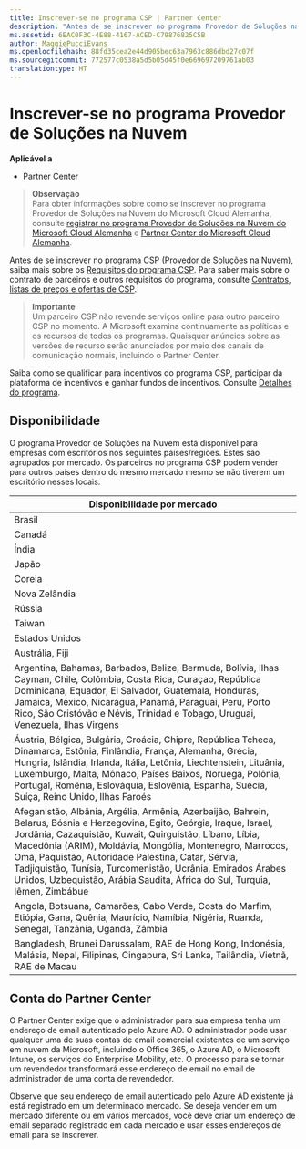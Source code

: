 ```yaml
---
title: Inscrever-se no programa CSP | Partner Center
description: "Antes de se inscrever no programa Provedor de Soluções na Nuvem, saiba mais sobre os Requisitos do programa CSP."
ms.assetid: 6EAC0F3C-4E88-4167-ACED-C79876825C5B
author: MaggiePucciEvans
ms.openlocfilehash: 88fd35cea2e44d905bec63a7963c886dbd27c07f
ms.sourcegitcommit: 772577c0538a5d5b05d45f0e669697209761ab03
translationtype: HT
---
```

# <a name="enroll-in-the-cloud-solution-provider-program"></a>Inscrever-se no programa Provedor de Soluções na Nuvem

**Aplicável a**

-  Partner Center

>**Observação**<br>
Para obter informações sobre como se inscrever no programa Provedor de Soluções na Nuvem do Microsoft Cloud Alemanha, consulte [registrar no programa Provedor de Soluções na Nuvem do Microsoft Cloud Alemanha](enroll-in-csp-for-microsoft-cloud-germany.md) e [Partner Center do Microsoft Cloud Alemanha](partner-center-for-microsoft-cloud-germany.md).

Antes de se inscrever no programa CSP (Provedor de Soluções na Nuvem), saiba mais sobre os [Requisitos do programa CSP]( http://go.microsoft.com/fwlink/p/?LinkId=617116). Para saber mais sobre o contrato de parceiros e outros requisitos do programa, consulte [Contratos, listas de preços e ofertas de CSP](csp-documents-and-learning-resources.md). 

>**Importante**<br>
Um parceiro CSP não revende serviços online para outro parceiro CSP no momento. A Microsoft examina continuamente as políticas e os recursos de todos os programas. Quaisquer anúncios sobre as versões de recurso serão anunciados por meio dos canais de comunicação normais, incluindo o Partner Center.  

Saiba como se qualificar para incentivos do programa CSP, participar da plataforma de incentivos e ganhar fundos de incentivos. Consulte [Detalhes do programa](https://go.microsoft.com/fwlink/?linkid=831533).

## <a href="" id="markets"></a>Disponibilidade


O programa Provedor de Soluções na Nuvem está disponível para empresas com escritórios nos seguintes países/regiões. Estes são agrupados por mercado. Os parceiros no programa CSP podem vender para outros países dentro do mesmo mercado mesmo se não tiverem um escritório nesses locais.

| Disponibilidade por mercado                                                                                                                                                                                                                                                                                                                                                                                                                 |
|----------------------------------------------------------------------------------------------------------------------------------------------------------------------------------------------------------------------------------------------------------------------------------------------------------------------------------------------------------------------------------------------------------------------------------------|
| Brasil                                                                                                                                                                                                                                                                                                                                                                                                                                 |
| Canadá                                                                                                                                                                                                                                                                                                                                                                                                                                 |
| Índia                                                                                                                                                                                                                                                                                                                                                                                                                                  |
| Japão                                                                                                                                                                                                                                                                                                                                                                                                                                  |
| Coreia                                                                                                                                                                                                                                                                                                                                                                                                                                  |
| Nova Zelândia                                                                                                                                                                                                                                                                                                                                                                                                                            |
| Rússia                                                                                                                                                                                                                                                                                                                                                                                                                                 |
| Taiwan                                                                                                                                                                                                                                                                                                                                                                                                                                 |
| Estados Unidos                                                                                                                                                                                                                                                                                                                                                                                                                          |
| Austrália, Fiji                                                                                                                                                                                                                                                                                                                                                                                                                        |
| Argentina, Bahamas, Barbados, Belize, Bermuda, Bolívia, Ilhas Cayman, Chile, Colômbia, Costa Rica, Curaçao, República Dominicana, Equador, El Salvador, Guatemala, Honduras, Jamaica, México, Nicarágua, Panamá, Paraguai, Peru, Porto Rico, São Cristóvão e Névis, Trinidad e Tobago, Uruguai, Venezuela, Ilhas Virgens                                                                                                           |
| Áustria, Bélgica, Bulgária, Croácia, Chipre, República Tcheca, Dinamarca, Estônia, Finlândia, França, Alemanha, Grécia, Hungria, Islândia, Irlanda, Itália, Letônia, Liechtenstein, Lituânia, Luxemburgo, Malta, Mônaco, Países Baixos, Noruega, Polônia, Portugal, Romênia, Eslováquia, Eslovênia, Espanha, Suécia, Suíça, Reino Unido, Ilhas Faroés                                                                                          |
| Afeganistão, Albânia, Argélia, Armênia, Azerbaijão, Bahrein, Belarus, Bósnia e Herzegovina, Egito, Geórgia, Iraque, Israel, Jordânia, Cazaquistão, Kuwait, Quirguistão, Líbano, Líbia, Macedônia (ARIM), Moldávia, Mongólia, Montenegro, Marrocos, Omã, Paquistão, Autoridade Palestina, Catar, Sérvia, Tadjiquistão, Tunísia, Turcomenistão, Ucrânia, Emirados Árabes Unidos, Uzbequistão, Arábia Saudita, África do Sul, Turquia, Iêmen, Zimbábue |
| Angola, Botsuana, Camarões, Cabo Verde, Costa do Marfim, Etiópia, Gana, Quênia, Maurício, Namíbia, Nigéria, Ruanda, Senegal, Tanzânia, Uganda, Zâmbia                                                                                                                                                                                                                                                                                  |
| Bangladesh, Brunei Darussalam, RAE de Hong Kong, Indonésia, Malásia, Nepal, Filipinas, Cingapura, Sri Lanka, Tailândia, Vietnã, RAE de Macau                                                                                                                                                                                                                                                                                              |

 

## <a name="partner-center-account"></a>Conta do Partner Center


O Partner Center exige que o administrador para sua empresa tenha um endereço de email autenticado pelo Azure AD. O administrador pode usar qualquer uma de suas contas de email comercial existentes de um serviço em nuvem da Microsoft, incluindo o Office 365, o Azure AD, o Microsoft Intune, os serviços do Enterprise Mobility, etc. O processo para se tornar um revendedor transformará esse endereço de email no email de administrador de uma conta de revendedor.

Observe que seu endereço de email autenticado pelo Azure AD existente já está registrado em um determinado mercado. Se deseja vender em um mercado diferente ou em vários mercados, você deve criar um endereço de email separado registrado em cada mercado e usar esses endereços de email para se inscrever.

 

 




